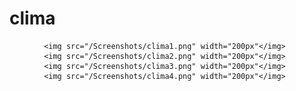 # clima
<div align="center">

    
    <img src="/Screenshots/clima1.png" width="200px"</img> 
    <img src="/Screenshots/clima2.png" width="200px"</img> 
    <img src="/Screenshots/clima3.png" width="200px"</img> 
    <img src="/Screenshots/clima4.png" width="200px"</img> 
</div>
